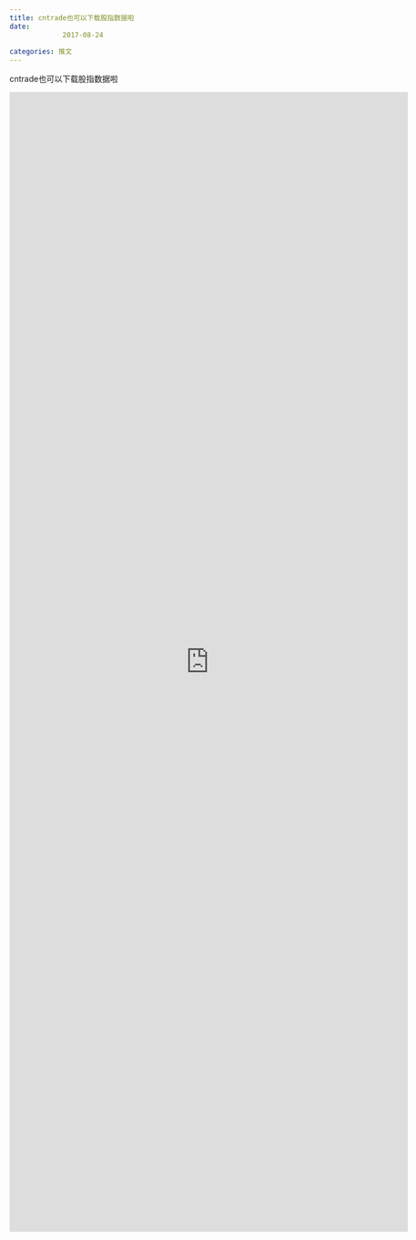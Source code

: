 ```yaml
---
title: cntrade也可以下载股指数据啦
date: 
             2017-08-24
            
categories: 推文
---
```

cntrade也可以下载股指数据啦<!--more-->
<iframe src="http://202.114.234.173:8669/appbbs/Stata_Article/@cntrade也可以下载股指数据啦.htm" width="700px" height="2000px" scrolling="auto" frameborder=0 ></iframe>
